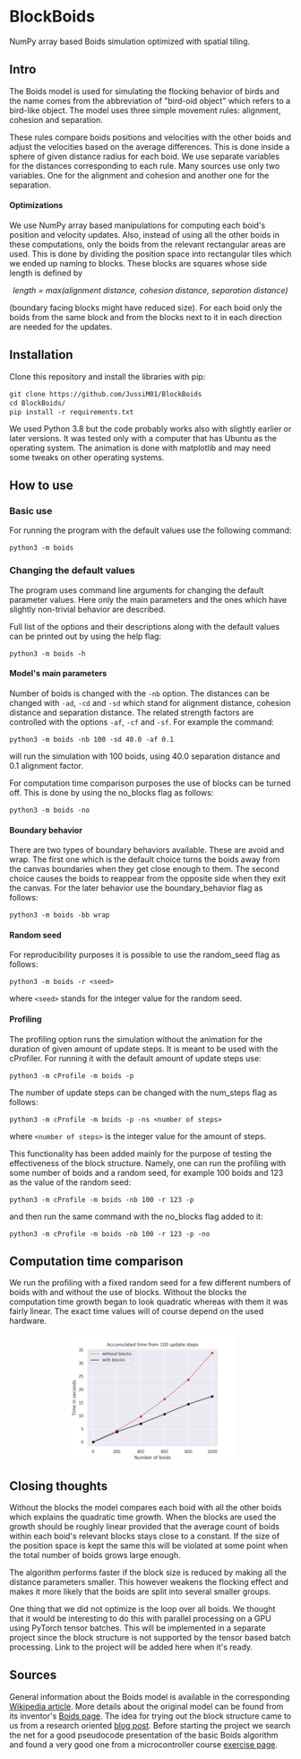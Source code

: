 # BlockBoids
NumPy array based Boids simulation optimized with spatial tiling.

## Intro
The Boids model is used for simulating the flocking behavior of birds and the
name comes from the abbreviation of "bird-oid object" which refers to a
bird-like object. The model uses three simple movement rules: alignment,
cohesion and separation.

These rules compare boids positions and velocities with the other boids and
adjust the velocities based on the average differences. This is done inside a
sphere of given distance radius for each boid. We use separate variables for
the distances corresponding to each rule. Many sources use only two variables.
One for the alignment and cohesion and another one for the separation.

#### Optimizations
We use NumPy array based manipulations for computing each boid's position and
velocity updates. Also, instead of using all the other boids in these
computations, only the boids from the relevant rectangular areas are used. This
is done by dividing the position space into rectangular tiles which we ended up
naming to blocks. These blocks are squares whose side length is defined by

<p align="center">
  <i>
  length = max(alignment distance, cohesion distance, separation distance)
  </i>
<p>

(boundary facing blocks might have reduced size). For each boid only the boids
from the same block and from the blocks next to it in each direction are needed
for the updates.

## Installation
Clone this repository and install the libraries with pip:
```
git clone https://github.com/JussiM01/BlockBoids
cd BlockBoids/
pip install -r requirements.txt
```
We used Python 3.8 but the code probably works also with slightly earlier or
later versions. It was tested only with a computer that has Ubuntu as the
operating system. The animation is done with matplotlib and may need some
tweaks on other operating systems.

## How to use

### Basic use
For running the program with the default values use the following command:
```
python3 -m boids
```

### Changing the default values
The program uses command line arguments for changing the default parameter
values. Here only the main parameters and the ones which have slightly
non-trivial behavior are described.

Full list of the options and their descriptions along with the default values
can be printed out by using the help flag:
```
python3 -m boids -h
```

#### Model's main parameters
Number of boids is changed with the ```-nb``` option. The distances can be
changed with ```-ad```, ```-cd``` and ```-sd``` which stand for
alignment distance, cohesion distance and separation distance. The related
strength factors are controlled with the options ```-af```, ```-cf```
and ```-sf```. For example the command:
```
python3 -m boids -nb 100 -sd 40.0 -af 0.1
```
will run the simulation with 100 boids, using 40.0 separation distance and 0.1
alignment factor.

For computation time comparison purposes the use of blocks can be turned off.
This is done by using the no_blocks flag as follows:
```
python3 -m boids -no
```

#### Boundary behavior
There are two types of boundary behaviors available. These are avoid and wrap.
The first one which is the default choice turns the boids away from the canvas
boundaries when they get close enough to them. The second choice causes the
boids to reappear from the opposite side when they exit the canvas. For the
later behavior use the boundary_behavior flag as follows:
```
python3 -m boids -bb wrap
```

#### Random seed
For reproducibility purposes it is possible to use the random_seed flag as
follows:
```
python3 -m boids -r <seed>
```
where ```<seed>``` stands for the integer value for the random seed.

#### Profiling
The profiling option runs the simulation without the animation for the duration
of given amount of update steps. It is meant to be used with the cProfiler. For
running it with the default amount of update steps use:
```
python3 -m cProfile -m boids -p
```
The number of update steps can be changed with the num_steps flag as follows:
```
python3 -m cProfile -m boids -p -ns <number of steps>
```
where ```<number of steps>``` is the integer value for the amount of steps.

This functionality has been added mainly for the purpose of testing the
effectiveness of the block structure. Namely, one can run the profiling with
some number of boids and a random seed, for example 100 boids and 123 as
the value of the random seed:
```
python3 -m cProfile -m boids -nb 100 -r 123 -p
```
and then run the same command with the no_blocks flag added to it:
```
python3 -m cProfile -m boids -nb 100 -r 123 -p -no
```

## Computation time comparison
We run the profiling with a fixed random seed for a few different numbers of
boids with and without the use of blocks. Without the blocks the computation
time growth began to look quadratic whereas with them it was fairly linear.
The exact time values will of course depend on the used hardware.

<p align="middle">
  <img src="./pics/Figure_1.png" width="60%" />
</p>

## Closing thoughts
Without the blocks the model compares each boid with all the other boids which
explains the quadratic time growth. When the blocks are used the growth should
be roughly linear provided that the average count of boids within each boid's
relevant blocks stays close to a constant. If the size of the position space
is kept the same this will be violated at some point when the total number of
boids grows large enough.

The algorithm performs faster if the block size is reduced by making all the
distance parameters smaller. This however weakens the flocking effect and makes
it more likely that the boids are split into several smaller groups.

One thing that we did not optimize is the loop over all boids. We thought that
it would be interesting to do this with parallel processing on a GPU using
PyTorch tensor batches. This will be implemented in a separate project since
the block structure is not supported by the tensor based batch processing. Link
to the project will be added here when it's ready.

## Sources
General information about the Boids model is available in the corresponding
[Wikipedia article](https://en.wikipedia.org/wiki/Boids).
More details about the original model can be found from its inventor's
[Boids page](https://www.red3d.com/cwr/boids/). The idea for trying out the
block structure came to us from a research oriented
[blog post](https://adamprice.io/blog/boids.html). Before starting the project
we search the net for a good pseudocode presentation of the basic Boids
algorithm and found a very good one from a microcontroller course
[exercise page](https://people.ece.cornell.edu/land/courses/ece4760/labs/s2021/Boids/Boids.html).
